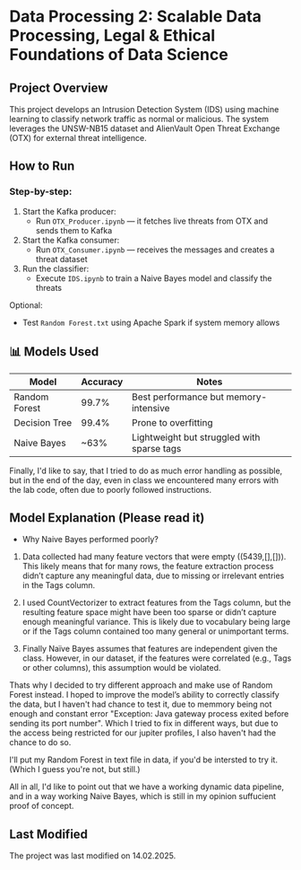 # Data Processing 2: Scalable Data Processing, Legal & Ethical Foundations of Data Science 

## Project Overview
This project develops an Intrusion Detection System (IDS) using machine learning to classify network traffic as normal or malicious. The system leverages the UNSW-NB15 dataset and AlienVault Open Threat Exchange (OTX) for external threat intelligence.

##  How to Run

### Step-by-step:
1. Start the Kafka producer:
    - Run `OTX_Producer.ipynb` — it fetches live threats from OTX and sends them to Kafka
2. Start the Kafka consumer:
    - Run `OTX_Consumer.ipynb` — receives the messages and creates a threat dataset
3. Run the classifier:
    - Execute `IDS.ipynb` to train a Naive Bayes model and classify the threats

Optional:
- Test `Random Forest.txt` using Apache Spark if system memory allows

## 📊 Models Used
| Model           | Accuracy | Notes                                      |
|----------------|----------|---------------------------------------------|
| Random Forest  | 99.7%    | Best performance but memory-intensive       |
| Decision Tree  | 99.4%    | Prone to overfitting                        |
| Naive Bayes    | ~63%     | Lightweight but struggled with sparse tags |

Finally, I'd like to say, that I tried to do as much error handling as possible, but in the end of the day, even in class we encountered many errors with the lab code, often due to poorly followed instructions.

## Model Explanation (Please read it)
- Why Naive Bayes performed poorly?

1) Data collected had many feature vectors that were empty ((5439,[],[])). This likely means that for many rows, the feature extraction process didn’t capture any meaningful data, due to missing or irrelevant entries in the Tags column.

2) I used CountVectorizer to extract features from the Tags column, but the resulting feature space might have been too sparse or didn’t capture enough meaningful variance. This is likely due to vocabulary being large or if the Tags column contained too many general or unimportant terms.

3) Finally Naïve Bayes assumes that features are independent given the class. However, in our dataset, if the features were correlated (e.g., Tags or other columns), this assumption would be violated.

Thats why I decided to try different approach and make use of Random Forest instead. I hoped to improve the model’s ability to correctly classify the data, but I haven't had chance to test it, due to memmory being not enough and constant error "Exception: Java gateway process exited before sending its port number". Which I tried to fix in different ways, but due to the access being restricted for our jupiter profiles, I also haven't had the chance to do so. 

I'll put my Random Forest in text file in data, if you'd be intersted to try it. (Which I guess you're not, but still.)

All in all, I'd like to point out that we have a working dynamic data pipeline, and in a way working Naive Bayes, which is still in my opinion suffucient proof of concept.

## Last Modified
The project was last modified on 14.02.2025.

